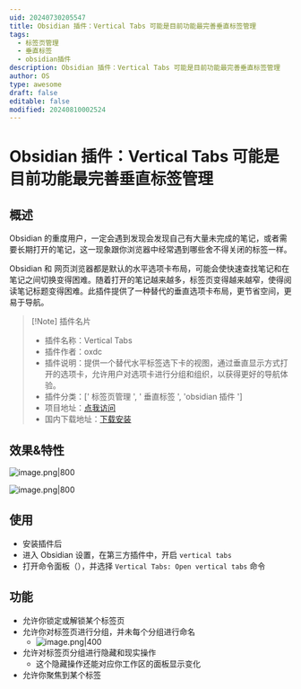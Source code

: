 ```yaml
---
uid: 20240730205547
title: Obsidian 插件：Vertical Tabs 可能是目前功能最完善垂直标签管理
tags:
  - 标签页管理
  - 垂直标签
  - obsidian插件
description: Obsidian 插件：Vertical Tabs 可能是目前功能最完善垂直标签管理
author: OS
type: awesome
draft: false
editable: false
modified: 20240810002524
---
```


# Obsidian 插件：Vertical Tabs 可能是目前功能最完善垂直标签管理

## 概述

Obsidian 的重度用户，一定会遇到发现会发现自己有大量未完成的笔记，或者需要长期打开的笔记，这一现象跟你浏览器中经常遇到哪些舍不得关闭的标签一样。

Obsidian 和 网页浏览器都是默认的水平选项卡布局，可能会使快速查找笔记和在笔记之间切换变得困难。随着打开的笔记越来越多，标签页变得越来越窄，使得阅读笔记标题变得困难。此插件提供了一种替代的垂直选项卡布局，更节省空间，更易于导航。

> [!Note] 插件名片
> - 插件名称：Vertical Tabs
> - 插件作者：oxdc
> - 插件说明：提供一个替代水平标签选下卡的视图，通过垂直显示方式打开的选项卡，允许用户对选项卡进行分组和组织，以获得更好的导航体验。
> - 插件分类：[' 标签页管理 ', ' 垂直标签 ', 'obsidian 插件 ']
> - 项目地址：[点我访问](https://github.com/oxdc/obsidian-vertical-tabs)
> - 国内下载地址：[下载安装](https://pkmer.cn/products/plugin/pluginMarket/?vertical-tabs)

## 效果&特性

![image.png|800](https://cdn.pkmer.cn/images/20240808232329.png!pkmer)

![image.png|800](https://cdn.pkmer.cn/images/20240808232449.png!pkmer)

## 使用

- 安装插件后
- 进入 Obsidian 设置，在第三方插件中，开启 `vertical tabs`
- 打开命令面板（），并选择 `Vertical Tabs: Open vertical tabs` 命令

## 功能

- 允许你锁定或解锁某个标签页
- 允许你对标签页进行分组，并未每个分组进行命名
	- ![image.png|400](https://cdn.pkmer.cn/images/20240808232929.png!pkmer)
- 允许对标签页分组进行隐藏和现实操作
	- 这个隐藏操作还能对应你工作区的面板显示变化
- 允许你聚焦到某个标签


